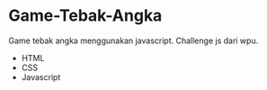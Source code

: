 # Game-Tebak-Angka
Game tebak angka menggunakan javascript. Challenge js dari wpu. 

- HTML
- CSS
- Javascript
